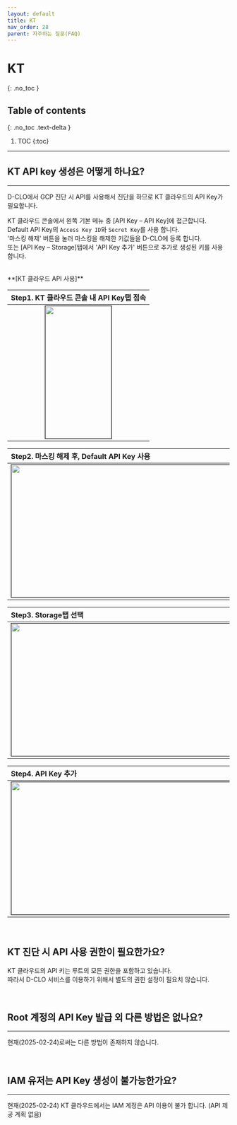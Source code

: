 ```yaml
---
layout: default
title: KT
nav_order: 28
parent: 자주하는 질문(FAQ)
---
```


# KT
{: .no_toc }

## Table of contents
{: .no_toc .text-delta }

1. TOC
{:toc}

---

## KT API key 생성은 어떻게 하나요?

---
D-CLO에서 GCP 진단 시 API를 사용해서 진단을 하므로 KT 클라우드의 API Key가 필요합니다.
<br />

KT 클라우드 콘솔에서 왼쪽 기본 메뉴 중 [API Key – API Key]에 접근합니다. <br />
Default API Key의 `Access Key ID`와 `Secret Key`를 사용 합니다. <br />
'마스킹 해제' 버튼을 눌러 마스킹을 해제한 키값들을 D-CLO에 등록 합니다. <br />
또는 [API Key – Storage]탭에서 'API Key 추가' 버튼으로 추가로 생성된 키를 사용 합니다.<br />

<br />
**[KT 클라우드 API 사용]**

| Step1. KT 클라우드 콘솔 내 API Key탭 접속 |
|:---------------|
| <center><img src="../../../img/kt_api/kt_api_1.png" width="150" height="300" style="border: 1px solid black;"/></center> |

| Step2. 마스킹 해제 후, Default API Key 사용 |
|:---------------|
| <center><img src="../../../img/kt_api/kt_api_2.png" width="700" height="300" style="border: 1px solid black;"/></center> |

| Step3. Storage탭 선택 |
|:---------------|
| <center><img src="../../../img/kt_api/kt_api_3.png" width="700" height="300" style="border: 1px solid black;"/></center> |

| Step4. API Key 추가 |
|:---------------|
| <center><img src="../../../img/kt_api/kt_api_4.png" width="700" height="300" style="border: 1px solid black;"/></center> |

<br />

## KT 진단 시 API 사용 권한이 필요한가요?

KT 클라우드의 API 키는 루트의 모든 권한을 포함하고 있습니다. <br />
따라서 D-CLO 서비스를 이용하기 위해서 별도의 권한 설정이 필요치 않습니다. <br />

<!-- D-CLO를 사용하기 위해 추가적으로 더 필요한 권한들은 아래의 표와 같습니다. <br />
표에 있는 API가 전부 정상적으로 활성화되어 있어야 D-CLO 서비스를 정상적으로 이용할 수 있습니다. <br />

**[진단 시 필요한 KT API]**

| API Name | Service Name |
|:---------------|:---------------|
| Compute Engine API | compute.googleapis.com |
| 클라우드 Key Management Service (KMS) API | 클라우드kms.googleapis.com | -->

<br />


## Root 계정의 API Key 발급 외 다른 방법은 없나요?

---

현재(2025-02-24)로써는 다른 방법이 존재하지 않습니다.

<br />

## IAM 유저는 API Key 생성이 불가능한가요?

---

현재(2025-02-24) KT 클라우드에서는 IAM 계정은 API 이용이 불가 합니다. (API 제공 계획 없음)
